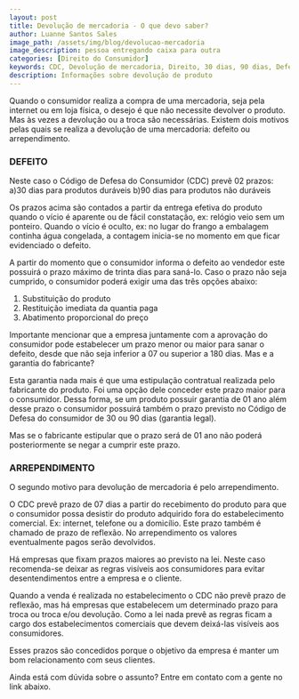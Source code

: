 ```yaml
---
layout: post
title: Devolução de mercadoria - O que devo saber?
author: Luanne Santos Sales
image_path: /assets/img/blog/devolucao-mercadoria
image_description: pessoa entregando caixa para outra
categories: [Direito do Consumidor]
keywords: CDC, Devolução de mercadoria, Direito, 30 dias, 90 dias, Defeito, Substitutição do produto
description: Informações sobre devolução de produto
---
```

Quando o consumidor realiza a compra de uma mercadoria, seja pela internet ou em loja física, o desejo é que não necessite devolver o produto. Mas às vezes a devolução ou a troca são necessárias.
Existem dois motivos pelas quais se realiza a devolução de uma mercadoria: defeito ou arrependimento. 

### DEFEITO

Neste caso  o Código de Defesa do Consumidor (CDC) prevê 02 prazos:
a)30 dias para produtos duráveis
b)90 dias para produtos não duráveis 

Os prazos acima são contados a partir da entrega efetiva do produto quando o vício é aparente ou de fácil constatação, ex: relógio veio sem um ponteiro. Quando o vício é oculto, ex: no lugar do frango a embalagem continha água congelada, a contagem inicia-se no momento em que ficar evidenciado o defeito. 

A partir do momento que o consumidor informa o defeito ao vendedor este possuirá o prazo máximo de trinta dias para saná-lo. Caso o prazo não seja cumprido, o consumidor poderá exigir uma das três opções abaixo:

1)  Substituição do produto 
2) Restituição imediata da quantia paga
3) Abatimento proporcional do preço

Importante mencionar que a empresa juntamente com a aprovação do consumidor pode estabelecer  um prazo menor ou maior para sanar o defeito, desde que  não seja inferior a 07 ou superior a 180 dias. 
Mas e a garantia do fabricante? 

Esta  garantia nada mais é que uma estipulação contratual realizada pelo fabricante do produto. Foi uma opção dele conceder este prazo maior para o consumidor. Dessa forma, se um produto possuir garantia de 01 ano além desse prazo o consumidor possuirá também o prazo previsto no Código de Defesa do consumidor de 30 ou 90 dias (garantia legal). 

Mas se o fabricante estipular que o prazo será de 01 ano não poderá posteriormente se negar a cumprir este prazo.

### ARREPENDIMENTO

O segundo motivo para devolução de mercadoria é pelo arrependimento.

O CDC prevê prazo de 07 dias a partir do recebimento do produto para que o consumidor possa desistir do produto adquirido fora do estabelecimento comercial. Ex: internet, telefone  ou a domicílio. Este prazo também é chamado de prazo de reflexão.
No arrependimento os valores eventualmente pagos serão devolvidos. 

Há empresas que fixam prazos maiores ao previsto na lei. Neste caso recomenda-se deixar as regras visíveis aos consumidores para evitar desentendimentos entre a empresa e o cliente. 

Quando a venda é realizada no estabelecimento o CDC não prevê prazo de reflexão, mas há empresas que estabelecem  um determinado prazo  para troca ou troca e/ou devolução. Como a lei nada prevê as regras ficam a cargo dos estabelecimentos comerciais que devem deixá-las visíveis aos consumidores.

Esses prazos são concedidos porque o objetivo da empresa é manter um bom relacionamento com seus clientes.

Ainda está com dúvida sobre o assunto? Entre em contato com a gente no link abaixo.
